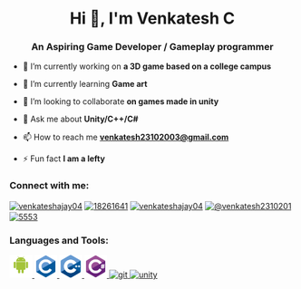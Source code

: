 <h1 align="center">Hi 👋, I'm Venkatesh C</h1>
<h3 align="center">An Aspiring Game Developer / Gameplay programmer</h3>

- 🔭 I’m currently working on **a 3D game based on a college campus**

- 🌱 I’m currently learning **Game art**

- 👯 I’m looking to collaborate **on games made in unity**

- 💬 Ask me about **Unity/C++/C#**

- 📫 How to reach me **venkatesh23102003@gmail.com**

- ⚡ Fun fact **I am a lefty**

<h3 align="left">Connect with me:</h3>
<p align="left">
<a href="https://linkedin.com/in/venkateshajay04" target="blank"><img align="center" src="https://raw.githubusercontent.com/rahuldkjain/github-profile-readme-generator/master/src/images/icons/Social/linked-in-alt.svg" alt="venkateshajay04" height="30" width="40" /></a>
<a href="https://stackoverflow.com/users/18261641" target="blank"><img align="center" src="https://raw.githubusercontent.com/rahuldkjain/github-profile-readme-generator/master/src/images/icons/Social/stack-overflow.svg" alt="18261641" height="30" width="40" /></a>
<a href="https://instagram.com/venkateshajay04" target="blank"><img align="center" src="https://raw.githubusercontent.com/rahuldkjain/github-profile-readme-generator/master/src/images/icons/Social/instagram.svg" alt="venkateshajay04" height="30" width="40" /></a>
<a href="https://www.hackerrank.com/@venkatesh2310201" target="blank"><img align="center" src="https://raw.githubusercontent.com/rahuldkjain/github-profile-readme-generator/master/src/images/icons/Social/hackerrank.svg" alt="@venkatesh2310201" height="30" width="40" /></a>
<a href="https://discord.gg/5553" target="blank"><img align="center" src="https://raw.githubusercontent.com/rahuldkjain/github-profile-readme-generator/master/src/images/icons/Social/discord.svg" alt="5553" height="30" width="40" /></a>
</p>

<h3 align="left">Languages and Tools:</h3>
<p align="left"> <a href="https://developer.android.com" target="_blank" rel="noreferrer"> <img src="https://raw.githubusercontent.com/devicons/devicon/master/icons/android/android-original-wordmark.svg" alt="android" width="40" height="40"/> </a> <a href="https://www.cprogramming.com/" target="_blank" rel="noreferrer"> <img src="https://raw.githubusercontent.com/devicons/devicon/master/icons/c/c-original.svg" alt="c" width="40" height="40"/> </a> <a href="https://www.w3schools.com/cpp/" target="_blank" rel="noreferrer"> <img src="https://raw.githubusercontent.com/devicons/devicon/master/icons/cplusplus/cplusplus-original.svg" alt="cplusplus" width="40" height="40"/> </a> <a href="https://www.w3schools.com/cs/" target="_blank" rel="noreferrer"> <img src="https://raw.githubusercontent.com/devicons/devicon/master/icons/csharp/csharp-original.svg" alt="csharp" width="40" height="40"/> </a> <a href="https://git-scm.com/" target="_blank" rel="noreferrer"> <img src="https://www.vectorlogo.zone/logos/git-scm/git-scm-icon.svg" alt="git" width="40" height="40"/> </a> <a href="https://unity.com/" target="_blank" rel="noreferrer"> <img src="https://www.vectorlogo.zone/logos/unity3d/unity3d-icon.svg" alt="unity" width="40" height="40"/> </a> </p>
















